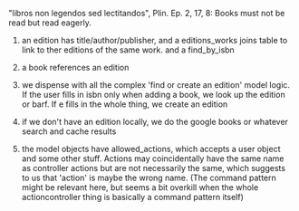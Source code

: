 "libros non legendos sed lectitandos", Plin. Ep. 2, 17, 8:
        Books must not be read but read eagerly.

1) an edition has title/author/publisher, and a editions_works
joins table to link to ther editions of the same work.  and 
a find_by_isbn

2) a book references an edition

3) we dispense with all the complex 'find or create an edition'
model logic.  If the user fills in isbn only when adding a book,
we look up the edition or barf.  If e fills in the whole thing, 
we create an edition

4) if we don't have an edition locally, we do the google books or
whatever search and cache results

5) the model objects have allowed_actions, which accepts a user object
and some other stuff.  Actions may coincidentally have the same name
as controller actions but are not necessarily the same, which suggests
to us that 'action' is maybe the wrong name.  (The command pattern
might be relevant here, but seems a bit overkill when the whole
actioncontroller thing is basically a command pattern itself)

